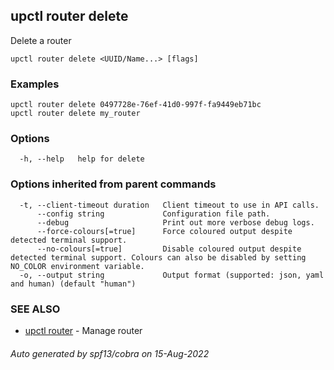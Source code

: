 ## upctl router delete

Delete a router

```
upctl router delete <UUID/Name...> [flags]
```

### Examples

```
upctl router delete 0497728e-76ef-41d0-997f-fa9449eb71bc
upctl router delete my_router
```

### Options

```
  -h, --help   help for delete
```

### Options inherited from parent commands

```
  -t, --client-timeout duration   Client timeout to use in API calls.
      --config string             Configuration file path.
      --debug                     Print out more verbose debug logs.
      --force-colours[=true]      Force coloured output despite detected terminal support.
      --no-colours[=true]         Disable coloured output despite detected terminal support. Colours can also be disabled by setting NO_COLOR environment variable.
  -o, --output string             Output format (supported: json, yaml and human) (default "human")
```

### SEE ALSO

* [upctl router](upctl_router.md)	 - Manage router

###### Auto generated by spf13/cobra on 15-Aug-2022
